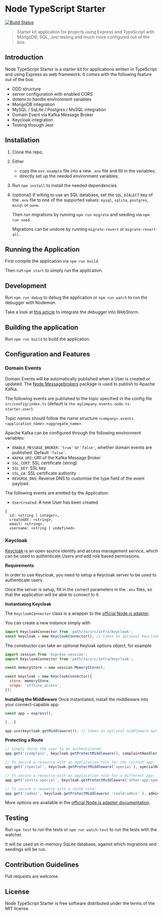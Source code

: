 # Node TypeScript Starter

[![Build Status](https://api.travis-ci.org/micheleangioni/node-ts-starter.svg?branch=master)](https://travis-ci.org/micheleangioni/node-ts-starter)

> Starter kit application for projects using Express and TypeScript with MongoDB, SQL, Jest testing and much more configured out of the box.

## Introduction

Node TypeScript Starter is a starter kit for applications written in TypeScript and using Express as web framework. It comes with the following feature out of the box:

- DDD structure
- server configuration with enabled CORS
- dotenv to handle environment variables
- MongoDB integration
- MySQL / SqLite / Postgres / MsSQL integration
- Domain Event via Kafka Message Broker
- Keycloak integration
- Testing through Jest

## Installation

1. Clone the repo;

2. Either 
    - copy the `env.example` file into a new `.env` file and fill in the variables;
    - directly set up the needed environment variables;

3. Run `npm install` to install the needed dependencies.

3. (optional) If willing to use an SQL database, set the `SQL_DIALECT` key of the `.env` file to one of the supported values: `mysql`, `sqlite`, `postgres`, `mssql` or `none`.

    Then run migrations by running `npm run migrate` and seeding via `npm run seed`.

    Migrations can be undone by running `migrate-revert` or `migrate-revert-all`.

## Running the Application

First compile the application via `npm run build`.

Then run `npm start` to simply run the application.

## Development

Run `npm run debug` to debug the application or `npm run watch` to run the debugger with Nodemon.

Take a look at [this article](https://samkirkiles.svbtle.com/webstorm-node-js-debugging-with-nodemon) to integrate the debugger into WebStorm.

## Building the application

Run `npm run build` to build the application.

## Configuration and Features

### Domain Events

Domain Events will be automatically published when a User is created or updated. 
The [Node Messagebrokers](https://github.com/micheleangioni/node-messagebrokers) package is used to publish to Apache Kafka.

The following events are published to the topic specified in the config file `src/config/index.ts` 
(default is `the myCompany.events.node-ts-starter.user`). 

Topic names should follow the name structure `<company>.events.<application_name>.<aggregate_name>`.

Apache Kafka can be configured through the following environment variables:

- `ENABLE_MESSAGE_BROKER`: `'true'` or `'false'`, whether domain events are published. Default `'false'`.
- `KAFKA_URI`: URI of the Kafka Message Broker
- `SSL_CERT`: SSL certificate (string)
- `SSL_KEY`: SSL key
- `SSL_CA`: SSL certificate authority
- `REVERSE_DNS`: Reverse DNS to customise the type field of the event payload

The following events are emitted by the Application:

- `UserCreated`: A new User has been created
```
{ 
  id: <string | integer>,
  createdAt: <string>,
  email: <string>,
  username: <string | undefined>
```

### Keycloak

[Keycloak](https://www.keycloak.org/) is an open source identity and access management service, which can be used to authenticate Users and add role based permissions.

**Requirements**

In order to use Keycloak, you need to setup a Keycloak server to be used to authenticate users.

Once the server is setup, fill in the correct parameters in the `.env` files, so that the application will be able to connect to it.

**Instantiating Keycloak**

The `KeycloakConnector` class is a wrapper to the [official Node.js adapter](https://www.keycloak.org/docs/latest/securing_apps/index.html#_nodejs_adapter).

You can create a new instance simply with

```js
import KeycloakConnector from 'path/to/src/infra/keycloak';
const keycloak = new KeycloakConnector(); // takes an optional Keycloak options object
```

The constructor can take an optional Keyloak options object, for example

```js
import session from 'express-session';
import KeycloakConnector from 'path/to/src/infra/keycloak';

const memoryStore = new session.MemoryStore();

const keycloak = new KeycloakConnector({
  store: memoryStore,
  scope: 'offline_access',
});
```

**Installing the Middleware**
Once instantiated, install the middleware into your connect-capable app:

```js
const app = express();

[...]

app.use(keycloak.getMiddleware()); // takes an optional middleware options object
```

**Protecting a Route**

```js
// Simply force the user to be authenticated
app.get('/complain', keycloak.getProtectMiddleware(), complaintHandler);

// To secure a resource with an application role for the current app:
app.get('/special', keycloak.getProtectMiddleware('special'), specialHandler);

// To secure a resource with an application role for a different app:
app.get('/extra-special', keycloak.getProtectMiddleware('other-app:special'), extraSpecialHandler);

// To secure a resource with a realm role:
app.get('/admin', keycloak.getProtectMiddleware( 'realm:admin' ), adminHandler);
```

More options are available in the [official Node.js adapter documentation](https://www.keycloak.org/docs/latest/securing_apps/index.html#_nodejs_adapter).

## Testing

Run `npm test` to run the tests or `npm run watch-test` to run the tests with the watcher.

It will be used an in-memory SqLite database, against which migrations and seedings will be run. 

## Contribution Guidelines

Pull requests are welcome.

## License

Node TypeScript Starter is free software distributed under the terms of the MIT license.
